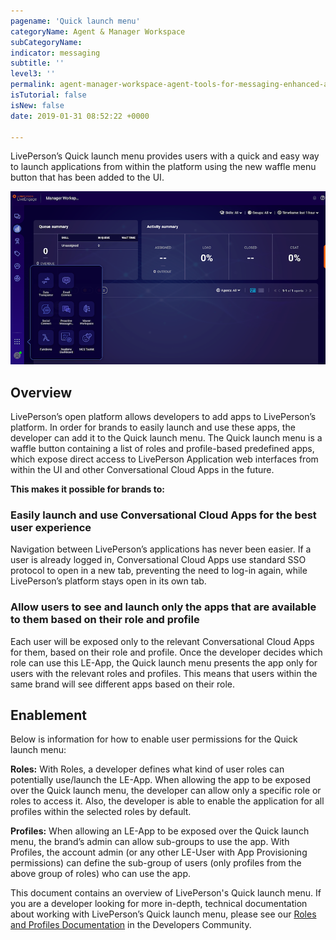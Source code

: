 ```yaml
---
pagename: 'Quick launch menu'
categoryName: Agent & Manager Workspace
subCategoryName:
indicator: messaging
subtitle: ''
level3: ''
permalink: agent-manager-workspace-agent-tools-for-messaging-enhanced-agent-workspace-for-messaging-quick-launch-menu.html
isTutorial: false
isNew: false
date: 2019-01-31 08:52:22 +0000

---
```


LivePerson’s Quick launch menu provides users with a quick and easy way to launch applications from within the platform using the new waffle menu button that has been added to the UI.

![](img/Quick_launch_man_workspace1.png)

## Overview

LivePerson’s open platform allows developers to add apps to LivePerson’s platform. In order for brands to easily launch and use these apps, the developer can add it to the Quick launch menu. The Quick launch menu is a waffle button containing a list of roles and profile-based predefined apps, which expose direct access to LivePerson Application web interfaces from within the UI and other Conversational Cloud Apps in the future.

**This makes it possible for brands to:**

### Easily launch and use Conversational Cloud Apps for the best user experience

Navigation between LivePerson’s applications has never been easier. If a user is already logged in, Conversational Cloud Apps use standard SSO protocol to open in a new tab, preventing the need to log-in again, while LivePerson’s platform stays open in its own tab.

### Allow users to see and launch only the apps that are available to them based on their role and profile

Each user will be exposed only to the relevant Conversational Cloud Apps for them, based on their role and profile. Once the developer decides which role can use this LE-App, the Quick launch menu presents the app only for users with the relevant roles and profiles. This means that users within the same brand will see different apps based on their role.

## Enablement

Below is information for how to enable user permissions for the Quick launch menu:

**Roles:** With Roles, a developer defines what kind of user roles can potentially use/launch the LE-App. When allowing the app to be exposed over the Quick launch menu, the developer can allow only a specific role or roles to access it. Also, the developer is able to enable the application for all profiles within the selected roles by default.

**Profiles:** When allowing an LE-App to be exposed over the Quick launch menu, the brand’s admin can allow sub-groups to use the app. With Profiles, the account admin (or any other LE-User with App Provisioning permissions) can define the sub-group of users (only profiles from the above group of roles) who can use the app.

This document contains an overview of LivePerson's Quick launch menu. If you are a developer looking for more in-depth, technical documentation about working with LivePerson’s Quick launch menu, please see our [Roles and Profiles Documentation](https://developers.liveperson.com/liveengage-applications-what-is-a-liveengage-application.html#quicklaunch-menu) in the Developers Community.
